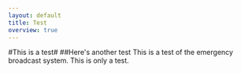 ```yaml
---
layout: default
title: Test
overview: true
---
```

#This is a test#
##Here's another test
This is a test of the emergency broadcast system.  This is only a test.
